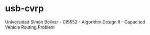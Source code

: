 # usb-cvrp
Universidad Simón Bolívar - CI5652 - Algorithm Design II - Capacited Vehicle Routing Problem
